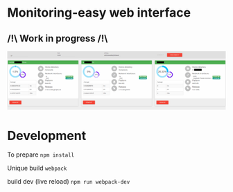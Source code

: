 # Monitoring-easy web interface

## /!\ Work in progress /!\

![Monitoring](readme/monitoringv2.gif)

# Development

To prepare `npm install`

Unique build `webpack`

build dev (live reload) `npm run webpack-dev`
